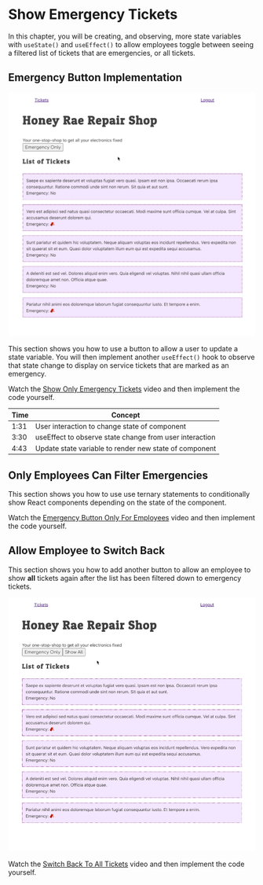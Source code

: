 # Show Emergency Tickets

In this chapter, you will be creating, and observing, more state variables with `useState()` and `useEffect()` to allow employees toggle between seeing a filtered list of tickets that are emergencies, or all tickets.

## Emergency Button Implementation

<img src="./images/honey-rae-emergencies.gif" width="600px" alt="Animation showing a button that filters tickets to emeergencies only when clicked" />

This section shows you how to use a button to allow a user to update a state variable. You will then implement another `useEffect()` hook to observe that state change to display on service tickets that are marked as an emergency.

Watch the [Show Only Emergency Tickets](https://watch.screencastify.com/v/NYREp42EGNkq8knMeZAY) video and then implement the code yourself.

| Time | Concept |
| --- | ----------- |
| 1:31 | User interaction to change state of component |
| 3:30 | useEffect to observe state change from user interaction
| 4:43 | Update state variable to render new state of component |

## Only Employees Can Filter Emergencies

This section shows you how to use use ternary statements to conditionally show React components depending on the state of the component.

Watch the [Emergency Button Only For Employees](https://watch.screencastify.com/v/2Z8UeVBNWGTdxja23Un1) video and then implement the code yourself.

## Allow Employee to Switch Back

This section shows you how to add another button to allow an employee to show **all** tickets again after the list has been filtered down to emergency tickets.

<img src="./images/honey-rae-unset-emergency.gif" width="600px" alt="Animation showing two buttons that toggle emergency state between true and false" />

Watch the [Switch Back To All Tickets](https://watch.screencastify.com/v/oXAgYD5rjb4XiMBlBsTu) video and then implement the code yourself.
